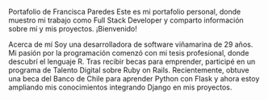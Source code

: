 Portafolio de Francisca Paredes
Este es mi portafolio personal, donde muestro mi trabajo como Full Stack Developer y comparto información sobre mí y mis proyectos. ¡Bienvenido!

Acerca de mí
Soy una desarrolladora de software viñamarina de 29 años. Mi pasión por la programación comenzó con mi tesis profesional, donde descubrí el lenguaje R. Tras recibir becas para emprender, participé en un programa de Talento Digital sobre Ruby on Rails. Recientemente, obtuve una beca del Banco de Chile para aprender Python con Flask y ahora estoy ampliando mis conocimientos integrando Django en mis proyectos.
